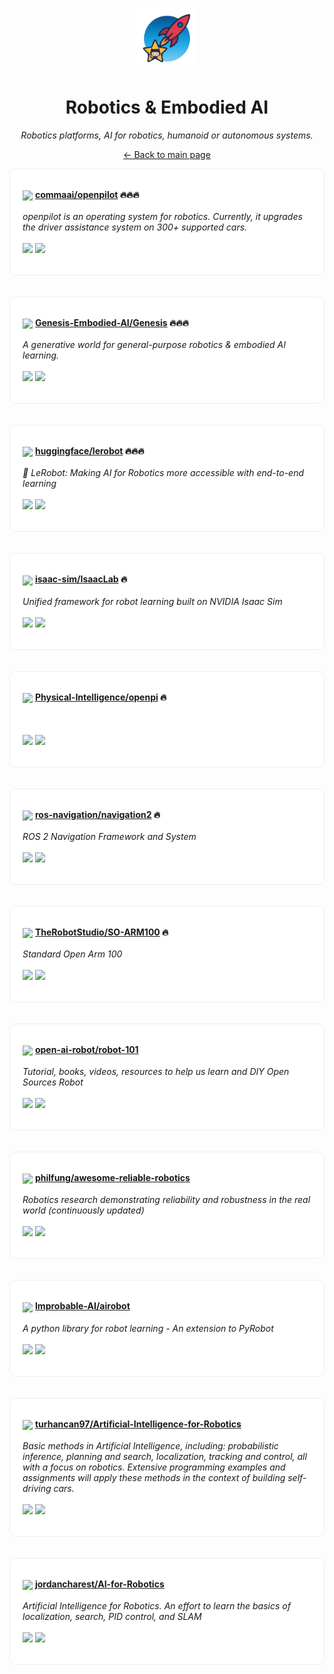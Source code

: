 <p align="center"><img src="../assets/awesome-logo.png" width="100" alt="Awesome Repos"/></p>
<h1 align="center">Robotics & Embodied AI</h1>
<p align="center"><i>Robotics platforms, AI for robotics, humanoid or autonomous systems.</i></p>

<p align="center"><a href="../README.md">← Back to main page</a></p>

<div align="left" style="border:1px solid #eee; border-radius:10px; padding:18px 20px; background:#fff;">

<img src="https://avatars.githubusercontent.com/u/16128714?v=4" width="32" style="vertical-align:middle;"/> <strong><a href="https://github.com/commaai/openpilot">commaai/openpilot</a> 🔥🔥🔥</strong><br/><br/>
<em>openpilot is an operating system for robotics. Currently, it upgrades the driver assistance system on 300+ supported cars.</em><br/><br/>
<span>
<a href="https://github.com/commaai/openpilot/stargazers"><img src="https://img.shields.io/github/stars/commaai/openpilot?style=flat-square&labelColor=343b41"></a>
<a href="https://github.com/commaai/openpilot/network/members"><img src="https://img.shields.io/github/forks/commaai/openpilot?style=flat-square&labelColor=343b41"></a>
</span>
</div><br><br>

<div align="left" style="border:1px solid #eee; border-radius:10px; padding:18px 20px; background:#fff;">

<img src="https://avatars.githubusercontent.com/u/149333263?v=4" width="32" style="vertical-align:middle;"/> <strong><a href="https://github.com/Genesis-Embodied-AI/Genesis">Genesis-Embodied-AI/Genesis</a> 🔥🔥🔥</strong><br/><br/>
<em>A generative world for general-purpose robotics & embodied AI learning.</em><br/><br/>
<span>
<a href="https://github.com/Genesis-Embodied-AI/Genesis/stargazers"><img src="https://img.shields.io/github/stars/Genesis-Embodied-AI/Genesis?style=flat-square&labelColor=343b41"></a>
<a href="https://github.com/Genesis-Embodied-AI/Genesis/network/members"><img src="https://img.shields.io/github/forks/Genesis-Embodied-AI/Genesis?style=flat-square&labelColor=343b41"></a>
</span>
</div><br><br>

<div align="left" style="border:1px solid #eee; border-radius:10px; padding:18px 20px; background:#fff;">

<img src="https://avatars.githubusercontent.com/u/25720743?v=4" width="32" style="vertical-align:middle;"/> <strong><a href="https://github.com/huggingface/lerobot">huggingface/lerobot</a> 🔥🔥🔥</strong><br/><br/>
<em>🤗 LeRobot: Making AI for Robotics more accessible with end-to-end learning</em><br/><br/>
<span>
<a href="https://github.com/huggingface/lerobot/stargazers"><img src="https://img.shields.io/github/stars/huggingface/lerobot?style=flat-square&labelColor=343b41"></a>
<a href="https://github.com/huggingface/lerobot/network/members"><img src="https://img.shields.io/github/forks/huggingface/lerobot?style=flat-square&labelColor=343b41"></a>
</span>
</div><br><br>

<div align="left" style="border:1px solid #eee; border-radius:10px; padding:18px 20px; background:#fff;">

<img src="https://avatars.githubusercontent.com/u/157846462?v=4" width="32" style="vertical-align:middle;"/> <strong><a href="https://github.com/isaac-sim/IsaacLab">isaac-sim/IsaacLab</a> 🔥</strong><br/><br/>
<em>Unified framework for robot learning built on NVIDIA Isaac Sim</em><br/><br/>
<span>
<a href="https://github.com/isaac-sim/IsaacLab/stargazers"><img src="https://img.shields.io/github/stars/isaac-sim/IsaacLab?style=flat-square&labelColor=343b41"></a>
<a href="https://github.com/isaac-sim/IsaacLab/network/members"><img src="https://img.shields.io/github/forks/isaac-sim/IsaacLab?style=flat-square&labelColor=343b41"></a>
</span>
</div><br><br>

<div align="left" style="border:1px solid #eee; border-radius:10px; padding:18px 20px; background:#fff;">

<img src="https://avatars.githubusercontent.com/u/162759805?v=4" width="32" style="vertical-align:middle;"/> <strong><a href="https://github.com/Physical-Intelligence/openpi">Physical-Intelligence/openpi</a> 🔥</strong><br/><br/>
<em></em><br/><br/>
<span>
<a href="https://github.com/Physical-Intelligence/openpi/stargazers"><img src="https://img.shields.io/github/stars/Physical-Intelligence/openpi?style=flat-square&labelColor=343b41"></a>
<a href="https://github.com/Physical-Intelligence/openpi/network/members"><img src="https://img.shields.io/github/forks/Physical-Intelligence/openpi?style=flat-square&labelColor=343b41"></a>
</span>
</div><br><br>

<div align="left" style="border:1px solid #eee; border-radius:10px; padding:18px 20px; background:#fff;">

<img src="https://avatars.githubusercontent.com/u/150733807?v=4" width="32" style="vertical-align:middle;"/> <strong><a href="https://github.com/ros-navigation/navigation2">ros-navigation/navigation2</a> 🔥</strong><br/><br/>
<em>ROS 2 Navigation Framework and System</em><br/><br/>
<span>
<a href="https://github.com/ros-navigation/navigation2/stargazers"><img src="https://img.shields.io/github/stars/ros-navigation/navigation2?style=flat-square&labelColor=343b41"></a>
<a href="https://github.com/ros-navigation/navigation2/network/members"><img src="https://img.shields.io/github/forks/ros-navigation/navigation2?style=flat-square&labelColor=343b41"></a>
</span>
</div><br><br>

<div align="left" style="border:1px solid #eee; border-radius:10px; padding:18px 20px; background:#fff;">

<img src="https://avatars.githubusercontent.com/u/5095811?v=4" width="32" style="vertical-align:middle;"/> <strong><a href="https://github.com/TheRobotStudio/SO-ARM100">TheRobotStudio/SO-ARM100</a> 🔥</strong><br/><br/>
<em>Standard Open Arm 100</em><br/><br/>
<span>
<a href="https://github.com/TheRobotStudio/SO-ARM100/stargazers"><img src="https://img.shields.io/github/stars/TheRobotStudio/SO-ARM100?style=flat-square&labelColor=343b41"></a>
<a href="https://github.com/TheRobotStudio/SO-ARM100/network/members"><img src="https://img.shields.io/github/forks/TheRobotStudio/SO-ARM100?style=flat-square&labelColor=343b41"></a>
</span>
</div><br><br>

<div align="left" style="border:1px solid #eee; border-radius:10px; padding:18px 20px; background:#fff;">

<img src="https://avatars.githubusercontent.com/u/49134548?v=4" width="32" style="vertical-align:middle;"/> <strong><a href="https://github.com/open-ai-robot/robot-101">open-ai-robot/robot-101</a> </strong><br/><br/>
<em>Tutorial, books, videos, resources to help us learn and DIY Open Sources Robot</em><br/><br/>
<span>
<a href="https://github.com/open-ai-robot/robot-101/stargazers"><img src="https://img.shields.io/github/stars/open-ai-robot/robot-101?style=flat-square&labelColor=343b41"></a>
<a href="https://github.com/open-ai-robot/robot-101/network/members"><img src="https://img.shields.io/github/forks/open-ai-robot/robot-101?style=flat-square&labelColor=343b41"></a>
</span>
</div><br><br>

<div align="left" style="border:1px solid #eee; border-radius:10px; padding:18px 20px; background:#fff;">

<img src="https://avatars.githubusercontent.com/u/1054593?v=4" width="32" style="vertical-align:middle;"/> <strong><a href="https://github.com/philfung/awesome-reliable-robotics">philfung/awesome-reliable-robotics</a> </strong><br/><br/>
<em>Robotics research demonstrating reliability and robustness in the real world (continuously updated)</em><br/><br/>
<span>
<a href="https://github.com/philfung/awesome-reliable-robotics/stargazers"><img src="https://img.shields.io/github/stars/philfung/awesome-reliable-robotics?style=flat-square&labelColor=343b41"></a>
<a href="https://github.com/philfung/awesome-reliable-robotics/network/members"><img src="https://img.shields.io/github/forks/philfung/awesome-reliable-robotics?style=flat-square&labelColor=343b41"></a>
</span>
</div><br><br>

<div align="left" style="border:1px solid #eee; border-radius:10px; padding:18px 20px; background:#fff;">

<img src="https://avatars.githubusercontent.com/u/55067698?v=4" width="32" style="vertical-align:middle;"/> <strong><a href="https://github.com/Improbable-AI/airobot">Improbable-AI/airobot</a> </strong><br/><br/>
<em>A python library for robot learning - An extension to PyRobot</em><br/><br/>
<span>
<a href="https://github.com/Improbable-AI/airobot/stargazers"><img src="https://img.shields.io/github/stars/Improbable-AI/airobot?style=flat-square&labelColor=343b41"></a>
<a href="https://github.com/Improbable-AI/airobot/network/members"><img src="https://img.shields.io/github/forks/Improbable-AI/airobot?style=flat-square&labelColor=343b41"></a>
</span>
</div><br><br>

<div align="left" style="border:1px solid #eee; border-radius:10px; padding:18px 20px; background:#fff;">

<img src="https://avatars.githubusercontent.com/u/22428774?v=4" width="32" style="vertical-align:middle;"/> <strong><a href="https://github.com/turhancan97/Artificial-Intelligence-for-Robotics">turhancan97/Artificial-Intelligence-for-Robotics</a> </strong><br/><br/>
<em>Basic methods in Artificial Intelligence, including: probabilistic inference, planning and search, localization, tracking and control, all with a focus on robotics. Extensive programming examples and assignments will apply these methods in the context of building self-driving cars.</em><br/><br/>
<span>
<a href="https://github.com/turhancan97/Artificial-Intelligence-for-Robotics/stargazers"><img src="https://img.shields.io/github/stars/turhancan97/Artificial-Intelligence-for-Robotics?style=flat-square&labelColor=343b41"></a>
<a href="https://github.com/turhancan97/Artificial-Intelligence-for-Robotics/network/members"><img src="https://img.shields.io/github/forks/turhancan97/Artificial-Intelligence-for-Robotics?style=flat-square&labelColor=343b41"></a>
</span>
</div><br><br>

<div align="left" style="border:1px solid #eee; border-radius:10px; padding:18px 20px; background:#fff;">

<img src="https://avatars.githubusercontent.com/u/31459889?v=4" width="32" style="vertical-align:middle;"/> <strong><a href="https://github.com/jordancharest/AI-for-Robotics">jordancharest/AI-for-Robotics</a> </strong><br/><br/>
<em>Artificial Intelligence for Robotics. An effort to learn the basics of localization, search, PID control, and SLAM</em><br/><br/>
<span>
<a href="https://github.com/jordancharest/AI-for-Robotics/stargazers"><img src="https://img.shields.io/github/stars/jordancharest/AI-for-Robotics?style=flat-square&labelColor=343b41"></a>
<a href="https://github.com/jordancharest/AI-for-Robotics/network/members"><img src="https://img.shields.io/github/forks/jordancharest/AI-for-Robotics?style=flat-square&labelColor=343b41"></a>
</span>
</div><br><br>

